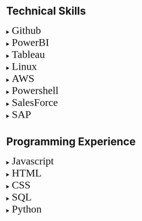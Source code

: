 # Technical Skills
<details>
<summary><span style="font-family:futura; font-size:2em;">Github</span></summary>
<br/>
<span style="font-family:futura; font-size:1.5em;">Skills & Training</span>
<br/>
I completed the "Day One" and "Week One" introductory Github courses through the official Github website. At its most basic level, Github allows for version control of programs and projects through the process of committing changes to new branches and then merging those branches to the master branch once they are complete and functional. Through my training on Github, I am able to use pull requests, commits, and merges to collaborate with others on code, as well as use Markdown in conjunction with html to create and host pages on Github. Here is a list of the courses I completed:

 <ul>
  <li>Communicating using Markdown</li>
  <li>Uploading projects to Github</li>
  <li>GitHub Pages using HTML</li>
  <li>Managing merge conflicts</li>
  <li>Reviewing pull requests</li>
  <li>Securing your workflows</li>
</ul> 
Proof of completion:

<img src="https://raw.githubusercontent.com/czehentner98/Technical-Skills-Resume/master/Screen%20Shot%202019-09-30%20at%208.49.46%20PM.png" alt="Day 1">

<img src="https://raw.githubusercontent.com/czehentner98/Technical-Skills-Resume/master/Screen%20Shot%202019-09-30%20at%208.50.11%20PM.png" alt="Week 1">
<br/>
<br/>
<span style="font-family:futura; font-size:1.5em;">Projects & Experience</span>
<br/>
To practice the skills I learned in these courses, I created and maintained this technical skills resume on Github using markdown and html. This leveraged different skills such as html programming, uploading and inserting images, and commiting updates to the master branch. Most of my focus in creating this template was placed on taking the Jekyll template and customizing it. Github has a set of standard themes for webpages, so I was able to find the html file for the "architect" theme and make personal changes from there such as: adding my headshot and personal information to the sidebar, changing the default header (my repository name) to a customized title and subtitle, and formatting text within the body of the page.

</details> 

<details>
<summary><span style="font-family:futura; font-size:2em;">PowerBI</span></summary>
<br/> 
<span style="font-family:futura; font-size:1.5em;">Skills & Training</span>
<br/>

I took the Analyzing and Visualizing Data with Power BI course available on edX. PowerBI is a business analytics platform that can import data from many different sources (including Excel, csv files, and databases) and give users the ability to create interactive data visualizations, reports, and dashboards. Through my training in PowerBI, I am able to create simple charts and dashboards as well as utilize some of PowerBI's more advanced features such as navigation pane/dashboard customization, customized featured questions, Quick Insights Generator, and specialized PowerBI charts and graphics. Here is a list of the courses I completed:
    
 <ul>
  <li>Managing Data Transformations on the PowerBI Desktop Application</li>
  <li>Desktop Modeling</li>
  <li>Data Visualizations</li>
  <li>Online PowerBI Service</li>
  <li>Excel Data Imports and Direct Connectivity</li>
</ul> 
Proof of completion:
<img src="https://raw.githubusercontent.com/czehentner98/Technical-Skills-Resume/master/Proof%20of%20PowerBI%20Completion.png">
<br/>
<br/>
<span style="font-family:futura; font-size:1.5em;">Projects & Experience</span>
<br/>

To practice the skills I obtained in this course, I created a dashboard to model 'New Hire Demographics' for Sample HR data. To see the dashboard in action, click on the image below:
<a href="https://www.youtube.com/watch?v=gQOR47AbiPs&feature=youtu.be" target="_blank"><img src="https://raw.githubusercontent.com/czehentner98/Technical-Skills-Resume/master/HR%20Dashboard.png">
</a>

</details> 

<details>
<summary><span style="font-family:futura; font-size:2em;">Tableau</span></summary>
<br/> 
<span style="font-family:futura; font-size:1.5em;">Skills & Training</span>
<br/>
I studied the chapters and completed the hands-on projects from "Tableau Analytics in the Accounting Classroom" by Charles Hooper. Tableau is very similar in function to PowerBI; it focuses and data visualization and analytics, but with a different layout and several different functionalities. Completing this coursework helped augment my understanding of data visualization on a different platform, while illustrating how to maximize its utility for accounting. Here is a list of the chapters I completed:
<ul>
  <li>Connecting to Data</li>
  <li>Basic Chart Types</li>
  <li>Filtering Data</li>
  <li>Sorting Data</li>
  <li>Calculated Fields</li>
  <li>Parameters</li>
  <li>Hierarchies</li>
  <li>Dashboards</li>
</ul> 

<br/>
<span style="font-family:futura; font-size:1.5em;">Projects & Experience</span>
<br/>
I created two Tableau workbooks to demonstrate the skills I gained across these 8 chapters. 
</details>  

<details>
<summary><span style="font-family:futura; font-size:2em;">Linux</span></summary>
<br/>
<span style="font-family:futura; font-size:1.5em;">Skills & Training</span>
<br/>
    
I completed the LPI Linux Essentials course on Linux Academy and became familiar with the Linux Operating System and open-source applications. Through hands-on labs within this training, I developed proficiency using Command Line and BASH scripting to accomplish tasks like interacting with files on my computer and querying network and client DNS configurations.  Here is a list of subjects covered in my training:
  
 <ul>
  <li>General Linux Knowledge and Overview of Operating Systems</li>
  <li>Open Source Software Basics</li>
  <li>Command Line Essentials</li>
  <li>Using the Terminal/Command Line to interact with Files and Directories</li>
  <li>Using BASH for scripting</li>
  <li>Understanding Data Storage and Hardware</li>
  <li>Security and User Settings in Linux</li>
</ul> 
Proof of completion:
<img src="https://github.com/czehentner98/Technical-Skills-Resume/blob/master/Linux%20Certificate.PNG?raw=true">
<br/>
<br/>
<span style="font-family:futura; font-size:1.5em;">Projects & Experience</span>
<br/>

I created a Virtual Private Network (VPN) utilizing Digital Ocean and a Linux VM running Ubuntu.
<img src="https://raw.githubusercontent.com/czehentner98/Technical-Skills-Resume/master/Digital%20Ocean%20VPN.png">
</details>  

<details>
<summary><span style="font-family:futura; font-size:2em;">AWS</span></summary>
<br/>    
<span style="font-family:futura; font-size:1.5em;">Skills & Training</span>
<br/>

I completed the AWS Essentials course on Linux Academy as an introduction to core AWS services. I created and managed the security of my own AWS account using IAM and got exposure to many of the other features AWS has to offer such as bulk storage and object versioning/lifecycling in S3, SQL/non-SQL based database services in RDS and DynamoDB (respectively), and cloud computing instances with EC2. Through the training's use of an overarching example (referred to as "Project Omega"), I also understand how these services can be used in conjunction with one another to create solutions to a vast array of professional issues. Here is a list of the courses I took:    
 <ul>
  <li>Identity and Access Management (IAM)</li>
  <li>Virtual Private Cloud (VPC)</li>
  <li>Elastic Cloud Compute (EC2)</li>
  <li>Storage Services (S3)</li>
  <li>Databases</li>
  <li>Elastic Load Balancer (ELB)</li>
  <li>Auto Scaling</li>
  <li>Route 53</li>
  <li>Lambda</li>
  <li>General AWS Account Management</li>
</ul> 
Proof of completion:
<img src="https://github.com/czehentner98/Technical-Skills-Resume/blob/master/AWS%20Certificate.PNG?raw=true">
<br/>
<br/>
<span style="font-family:futura; font-size:1.5em;">Projects & Experience</span>
<br/>
After completing the AWS Essentials course, I configured a VPN with AWS, deploying on EC2.
<img src="https://raw.githubusercontent.com/czehentner98/Technical-Skills-Resume/master/ec2%20vpn.png">

</details> 

<details>
<summary><span style="font-family:futura; font-size:2em;">Powershell</span></summary>
<br/> 
<span style="font-family:futura; font-size:1.5em;">Skills & Training</span>
<br/>

I completed the PowerShell 5 Essential Training through LinkedIn Learning. Powershell is a shell designed for task automation and configuration management. While this can be a powerful and complex tool, this training taught me that accessing most of its features lies in being able to use the "get-help" command effectively. With development of this skill, I was able to research command syntax as well as find information on things like module installation, csv and xml file imports and exports, and script writing in ISE. Here is a list of the courses I completed:   
 <ul>
  <li>Initializing and Customizing PowerShell</li>
  <li>Discovering Commands and Getting Help</li>
  <li>Working with Snap-ins and Modules</li>
  <li>Using Pipelines</li>
  <li>Using Objects</li>
  <li>Scripts and Automation</li>
  <li>Scalable Management and Remoting</li>
</ul> 
Proof of Completion:
<img src="https://raw.githubusercontent.com/czehentner98/Technical-Skills-Resume/master/PowerShell%20Training.png">

</details>

<details>
<summary><span style="font-family:futura; font-size:2em;">SalesForce</span></summary>
<br/>
<span style="font-family:futura; font-size:1.5em;">Skills & Training</span>
<br/>

By completing the Salesforce Admin Beginner training via Trailhead, I have developed an understanding of the basics of Salesforce and app customization within Salesforce. Essentially, Salesforce allows different departments of a company to view and manage relationships with customers with customizable apps. This training has given me an in-depth introduction to understanding the layout of Salesforce as well as Salesforce functionalities like creating custom objects, fields, and relationships; establishing global and object specific actions; customizing user experience and assistance features; and creating visualizations of key business metrics. Here is a list of the courses I completed:
 <ul> 
  <li>Salesforce Platform Basics</li>
  <li>Data Modeling</li>
  <li>Data Management</li>
  <li>Lightening Experience Customization</li>
  <li>Salesforce Mobile App Customization</li>
  <li>Reports and Dashboards for Lightening Experience</li>
  <li>Scalable Management and Remoting</li>
</ul> 
Here are the badges I completed during my training:
<img src="https://raw.githubusercontent.com/czehentner98/Technical-Skills-Resume/master/screen_shot_2019-12-07_at_4.33.24_pm.png">
<br/>
<br/>
<span style="font-family:futura; font-size:1.5em;">Projects & Experience</span>
<br/>

A major portion of my SalesForce training consisted of completing various Salesforce procedures in a Sandbox environment. Mini projects completed include, but aren't limited to:

 <ul> 
  <li>Creating custom objects and fields within a SalesForce app</li>
 
  <img src="https://raw.githubusercontent.com/czehentner98/Technical-Skills-Resume/master/SF%20Object%20Example.png">
  
  <li>Importing bulk data and matching fields using Data Import Wizard</li>
  
  <img src="https://raw.githubusercontent.com/czehentner98/Technical-Skills-Resume/master/SF%20Import%20Example.png">
  
  <li>Creating custom dashboards</li>
  
  <img src="https://raw.githubusercontent.com/czehentner98/Technical-Skills-Resume/master/SF%20Dashboard%20Example.png">
</ul>

</details>

<details>
<summary><span style="font-family:futura; font-size:2em;">SAP</span></summary>
  -
</details>
  
# Programming Experience
<details>
<summary><span style="font-family:futura; font-size:2em;">Javascript</span></summary>
  - 
</details>  
<details>
<summary><span style="font-family:futura; font-size:2em;">HTML</span></summary>
  -
</details> 
<details>
<summary><span style="font-family:futura; font-size:2em;">CSS</span></summary>
  -
</details>
<details>
<summary><span style="font-family:futura; font-size:2em;">SQL</span></summary>
  -
</details>
<details>
<summary><span style="font-family:futura; font-size:2em;">Python</span></summary>
  -
</details>
